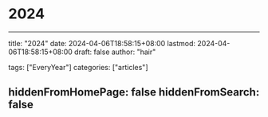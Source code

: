 # 2024

---
title: "2024"
date: 2024-04-06T18:58:15+08:00
lastmod: 2024-04-06T18:58:15+08:00
draft: false
author: "hair"

tags: ["EveryYear"]
categories: ["articles"]

hiddenFromHomePage: false
hiddenFromSearch: false
---
